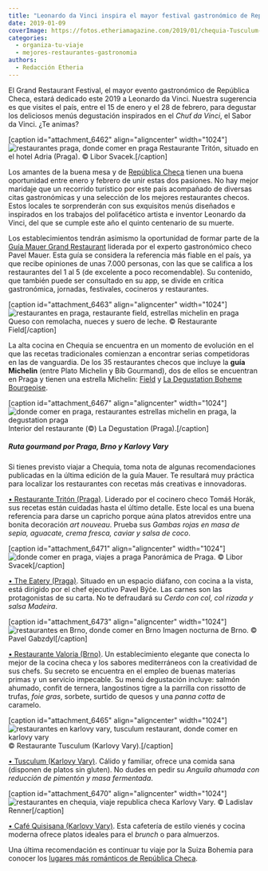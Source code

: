 ```yaml
---
title: "Leonardo da Vinci inspira el mayor festival gastronómico de Rep. Checa"
date: 2019-01-09
coverImage: https://fotos.etheriamagazine.com/2019/01/chequia-Tusculum-Karlovy-Vary.jpg
categories: 
  - organiza-tu-viaje
  - mejores-restaurantes-gastronomia
authors: 
  - Redacción Etheria
---
```


El Grand Restaurant Festival, el mayor evento gastronómico de República Checa, estará dedicado este 2019 a Leonardo da Vinci. Nuestra sugerencia es que visites el país, entre el 15 de enero y el 28 de febrero, para degustar los deliciosos menús degustación inspirados en el _Chuť da Vinci_, el Sabor da Vinci. ¿Te animas?

\[caption id="attachment\_6462" align="aligncenter" width="1024"\]![restaurantes praga, donde comer en praga](https://fotos.etheriamagazine.com/2019/01/chequia-Hotel-Adria-restaurante.jpg "Restaurante Adria (Praga).") Restaurante Tritón, situado en el hotel Adria (Praga). © Libor Svacek.\[/caption\]

Los amantes de la buena mesa y de [República Checa](http://www.czechtourism.com) tienen una buena oportunidad entre enero y febrero de unir estas dos pasiones. No hay mejor maridaje que un recorrido turístico por este país acompañado de diversas citas gastronómicas y una selección de los mejores restaurantes checos. Estos locales te sorprenderán con sus exquisitos menús diseñados e inspirados en los trabajos del polifacético artista e inventor Leonardo da Vinci, del que se cumple este año el quinto centenario de su muerte.

Los establecimientos tendrán asimismo la oportunidad de formar parte de la [Guía Mauer Grand Restaurant](https://www.grandrestaurant.cz/en-aplikace) liderada por el experto gastronómico checo Pavel Mauer. Esta guía se considera la referencia más fiable en el país, ya que recibe opiniones de unas 7.000 personas, con las que se califica a los restaurantes del 1 al 5 (de excelente a poco recomendable). Su contenido, que también puede ser consultado en su app, se divide en crítica gastronómica, jornadas, festivales, cocineros y restaurantes.

\[caption id="attachment\_6463" align="aligncenter" width="1024"\]![restaurantes en praga, restaurante field, estrellas michelin en praga](https://fotos.etheriamagazine.com/2019/01/chequia-restaurante-Field.jpg "Queso casero con remolacha, nueces y suero de leche del Restaurante Field.") Queso con remolacha, nueces y suero de leche. © Restaurante Field\[/caption\]

La alta cocina en Chequia se encuentra en un momento de evolución en el que las recetas tradicionales comienzan a encontrar serias competidoras en las de vanguardia. De los 35 restaurantes checos que incluye la **guía Michelin** (entre Plato Michelin y Bib Gourmand), dos de ellos se encuentran en Praga y tienen una estrella Michelin: [Field](http://www.fieldrestaurant.cz/en/) y [La Degustation Boheme Bourgeoise](http://www.ladegustation.cz/en/).

\[caption id="attachment\_6467" align="aligncenter" width="1024"\]![donde comer en praga, restaurantes estrellas michelin en praga, la degustation praga](https://fotos.etheriamagazine.com/2019/01/chequia-restaurante-La-Degustation.jpg "Interior del restaurante La Degustation, de Praga.") Interior del restaurante (©) La Degustation (Praga).\[/caption\]

##### Ruta gourmand por Praga, Brno y Karlovy Vary

Si tienes previsto viajar a Chequia, toma nota de algunas recomendaciones publicadas en la última edición de la guía Mauer. Te resultará muy práctica para localizar los restaurantes con recetas más creativas e innovadoras.

[• Restaurante Tritón (Praga)](https://www.adria-hotel.cz/es/praga-centro/restaurante/). Liderado por el cocinero checo Tomáš Horák, sus recetas están cuidadas hasta el último detalle. Este local es una buena referencia para darse un capricho porque aúna platos atrevidos entre una bonita decoración _art nouveau_. Prueba sus _Gambas rojas en masa de sepia, aguacate, crema fresca, caviar y salsa de coco_.

\[caption id="attachment\_6471" align="aligncenter" width="1024"\]![donde comer en praga, viajes a praga](https://fotos.etheriamagazine.com/2019/01/chequia-restaurantes-Praga.jpg "Panorámica de Praga.") Panorámica de Praga. © Libor Svacek\[/caption\]

[• The Eatery (Praga)](http://www.theeatery.cz/en/). Situado en un espacio diáfano, con cocina a la vista, está dirigido por el chef ejecutivo Pavel Býče. Las carnes son las protagonistas de su carta. No te defraudará su _Cerdo con col, col rizada y salsa Madeira_.

\[caption id="attachment\_6473" align="aligncenter" width="1024"\]![restaurantes en Brno, donde comer en Brno](https://fotos.etheriamagazine.com/2019/01/chequia-restaurantes-Brno.jpg "Imagen nocturna de Brno.") Imagen nocturna de Brno. © Pavel Gabzdyl\[/caption\]

[• Restaurante Valoria (Brno)](http://brno.valoria.cz/). Un establecimiento elegante que conecta lo mejor de la cocina checa y los sabores mediterráneos con la creatividad de sus chefs. Su secreto se encuentra en el empleo de buenas materias primas y un servicio impecable. Su menú degustación incluye: salmón ahumado, confit de ternera, langostinos tigre a la parrilla con rissotto de trufas, _foie gras_, sorbete, surtido de quesos y una _panna cotta_ de caramelo.

\[caption id="attachment\_6465" align="aligncenter" width="1024"\]![restaurantes en karlovy vary, tusculum restaurant, donde comer en karlovy vary](https://fotos.etheriamagazine.com/2019/01/chequia-Tusculum-Karlovy-Vary.jpg "Restaurante Tusculum (Karlovy Vary).") © Restaurante Tusculum (Karlovy Vary).\[/caption\]

[• Tusculum (Karlovy Vary)](https://www.tusculumkv.cz/en/tusculum/). Cálido y familiar, ofrece una comida sana (disponen de platos sin gluten). No dudes en pedir su _Anguila ahumada con reducción de pimentón y masa fermentada_.

\[caption id="attachment\_6470" align="aligncenter" width="1024"\]![restaurantes en chequia, viaje republica checa](https://fotos.etheriamagazine.com/2019/01/chequia-restaurantes-Karlovy-Vary.jpg "Calles de Karlovy Vary, en República Checa.") Karlovy Vary. © Ladislav Renner\[/caption\]

[• Café Quisisana (Karlovy Vary)](https://www.quisisana-palace.com/en/restaurant/). Esta cafetería de estilo vienés y cocina moderna ofrece platos ideales para el _brunch_ o para almuerzos.

Una última recomendación es continuar tu viaje por la Suiza Bohemia para conocer los [lugares más románticos de República Checa](https://etheriamagazine.com/2018/12/11/10-estampas-romanticas-de-republica-checa/).
